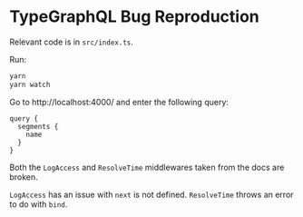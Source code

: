 # TypeGraphQL Bug Reproduction

Relevant code is in `src/index.ts`.

Run:

```sh
yarn
yarn watch
```

Go to http://localhost:4000/ and enter the following query:

```gql
query {
  segments {
    name
  }
}
```

Both the `LogAccess` and `ResolveTime` middlewares taken from the docs are broken.

`LogAccess` has an issue with `next` is not defined. `ResolveTime` throws an error to do with `bind`.
